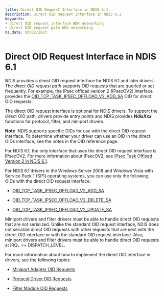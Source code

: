 ```yaml
---
title: Direct OID Request Interface in NDIS 6.1
description: Direct OID Request Interface in NDIS 6.1
keywords:
- direct OID request interface WDK networking
- direct OID request path WDK networking
ms.date: 03/02/2023
---
```


# Direct OID Request Interface in NDIS 6.1





NDIS provides a direct OID request interface for NDIS 6.1 and later drivers. The *direct OID request path* supports OID requests that are queried or set frequently. For example, the IPsec offload version 2 (IPsecOV2) interface provides the [OID\_TCP\_TASK\_IPSEC\_OFFLOAD\_V2\_ADD\_SA](./oid-tcp-task-ipsec-offload-v2-add-sa.md) OID for direct OID requests.

The direct OID request interface is optional for NDIS drivers. To support the direct OID path, drivers provide entry points and NDIS provides **Ndis*Xxx*** functions for protocol, filter, and miniport drivers.

**Note**  NDIS supports specific OIDs for use with the direct OID request interface. To determine whether your driver can use an OID in the direct OIDs interface, see the notes in the OID reference page.

 

For NDIS 6.1, the only interface that uses the direct OID request interface is IPsecOV2. For more information about IPsecOV2, see [IPsec Task Offload Version 2 in NDIS 6.1](ipsec-task-offload-version-2-in-ndis-6-1.md).

For NDIS 6.1 drivers in the Windows Server 2008 and Windows Vista with Service Pack 1 (SP1) operating systems, you can use only the following OIDs with the direct OID request interface:

-   [OID\_TCP\_TASK\_IPSEC\_OFFLOAD\_V2\_ADD\_SA](./oid-tcp-task-ipsec-offload-v2-add-sa.md)

-   [OID\_TCP\_TASK\_IPSEC\_OFFLOAD\_V2\_DELETE\_SA](./oid-tcp-task-ipsec-offload-v2-delete-sa.md)

-   [OID\_TCP\_TASK\_IPSEC\_OFFLOAD\_V2\_UPDATE\_SA](./oid-tcp-task-ipsec-offload-v2-update-sa.md)

Miniport drivers and filter drivers must be able to handle direct OID requests that are not serialized. Unlike the standard OID request interface, NDIS does not serialize direct OID requests with other requests that are sent with the direct OID interface or with the standard OID request interface. Also, miniport drivers and filter drivers must be able to handle direct OID requests at IRQL &lt;= DISPATCH\_LEVEL.

For more information about how to implement the direct OID interface in drivers, see the following topics:

-   [Miniport Adapter OID Requests](miniport-adapter-oid-requests.md)

-   [Protocol Driver OID Requests](protocol-driver-oid-requests.md)

-   [Filter Module OID Requests](filter-module-oid-requests.md)

 

